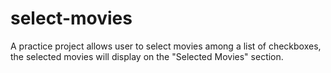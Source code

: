 # select-movies

A practice project allows user to select movies among a list of checkboxes, the selected movies will display on the "Selected Movies" section. 
